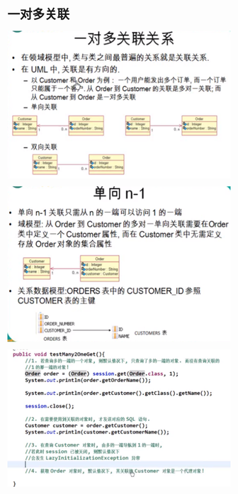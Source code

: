 # 一对多关联

![](../.gitbook/assets/image%20%28137%29.png)

![](../.gitbook/assets/image%20%28133%29.png)

![](../.gitbook/assets/image%20%28138%29.png)

